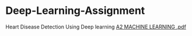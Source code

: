 # Deep-Learning-Assignment
Heart Disease Detection Using Deep learning
[A2 MACHINE LEARNING .pdf](https://github.com/rifathasanemon/Deep-Learning-Assignment/files/10529551/A2.MACHINE.LEARNING.pdf)
